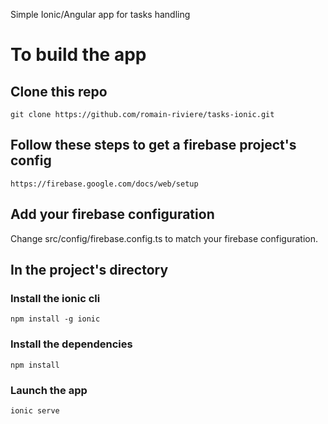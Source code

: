 Simple Ionic/Angular app for tasks handling

# To build the app

## Clone this repo
`git clone https://github.com/romain-riviere/tasks-ionic.git`

## Follow these steps to get a firebase project's config
`https://firebase.google.com/docs/web/setup`

## Add your firebase configuration
Change src/config/firebase.config.ts to match your firebase configuration.

## In the project's directory
### Install the ionic cli
`npm install -g ionic`

### Install the dependencies
`npm install`

### Launch the app
`ionic serve`